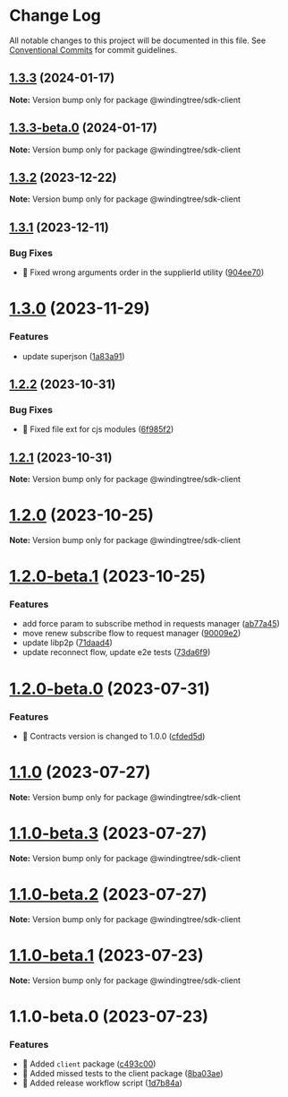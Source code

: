 # Change Log

All notable changes to this project will be documented in this file.
See [Conventional Commits](https://conventionalcommits.org) for commit guidelines.

## [1.3.3](https://github.com/windingtree/sdk/compare/@windingtree/sdk-client@1.3.3-beta.0...@windingtree/sdk-client@1.3.3) (2024-01-17)

**Note:** Version bump only for package @windingtree/sdk-client

## [1.3.3-beta.0](https://github.com/windingtree/sdk/compare/@windingtree/sdk-client@1.3.2...@windingtree/sdk-client@1.3.3-beta.0) (2024-01-17)

**Note:** Version bump only for package @windingtree/sdk-client

## [1.3.2](https://github.com/windingtree/sdk/compare/@windingtree/sdk-client@1.3.1...@windingtree/sdk-client@1.3.2) (2023-12-22)

**Note:** Version bump only for package @windingtree/sdk-client

## [1.3.1](https://github.com/windingtree/sdk/compare/@windingtree/sdk-client@1.3.0...@windingtree/sdk-client@1.3.1) (2023-12-11)

### Bug Fixes

- 🐛 Fixed wrong arguments order in the supplierId utility ([904ee70](https://github.com/windingtree/sdk/commit/904ee70f7e906b68ae01f86de7d08d956fbf7688))

# [1.3.0](https://github.com/windingtree/sdk/compare/@windingtree/sdk-client@1.2.2...@windingtree/sdk-client@1.3.0) (2023-11-29)

### Features

- update superjson ([1a83a91](https://github.com/windingtree/sdk/commit/1a83a91e8467c6cddbb15c67d08cbe30fb6d9633))

## [1.2.2](https://github.com/windingtree/sdk/compare/@windingtree/sdk-client@1.2.1...@windingtree/sdk-client@1.2.2) (2023-10-31)

### Bug Fixes

- 🐛 Fixed file ext for cjs modules ([6f985f2](https://github.com/windingtree/sdk/commit/6f985f2a6b076abdf145176d5036fe89267f2c5a))

## [1.2.1](https://github.com/windingtree/sdk/compare/@windingtree/sdk-client@1.2.0...@windingtree/sdk-client@1.2.1) (2023-10-31)

**Note:** Version bump only for package @windingtree/sdk-client

# [1.2.0](https://github.com/windingtree/sdk/compare/@windingtree/sdk-client@1.2.0-beta.1...@windingtree/sdk-client@1.2.0) (2023-10-25)

**Note:** Version bump only for package @windingtree/sdk-client

# [1.2.0-beta.1](https://github.com/windingtree/sdk/compare/@windingtree/sdk-client@1.2.0-beta.0...@windingtree/sdk-client@1.2.0-beta.1) (2023-10-25)

### Features

- add force param to subscribe method in requests manager ([ab77a45](https://github.com/windingtree/sdk/commit/ab77a45712c9dd7ce98ff4fccdea56cf1682137d))
- move renew subscribe flow to request manager ([90009e2](https://github.com/windingtree/sdk/commit/90009e2c20ef8b9a472cb3d5978b844280e928fc))
- update libp2p ([71daad4](https://github.com/windingtree/sdk/commit/71daad41838ae6b2833c76aa36b5b2071a041e92))
- update reconnect flow, update e2e tests ([73da6f9](https://github.com/windingtree/sdk/commit/73da6f97656592b03851c95f45bcb955937e2a8d))

# [1.2.0-beta.0](https://github.com/windingtree/sdk/compare/@windingtree/sdk-client@1.1.0...@windingtree/sdk-client@1.2.0-beta.0) (2023-07-31)

### Features

- 🎸 Contracts version is changed to 1.0.0 ([cfded5d](https://github.com/windingtree/sdk/commit/cfded5d7ade0058f62db2284474d169edf3dc273))

# [1.1.0](https://github.com/windingtree/sdk/compare/@windingtree/sdk-client@1.1.0-beta.3...@windingtree/sdk-client@1.1.0) (2023-07-27)

**Note:** Version bump only for package @windingtree/sdk-client

# [1.1.0-beta.3](https://github.com/windingtree/sdk/compare/@windingtree/sdk-client@1.1.0-beta.2...@windingtree/sdk-client@1.1.0-beta.3) (2023-07-27)

**Note:** Version bump only for package @windingtree/sdk-client

# [1.1.0-beta.2](https://github.com/windingtree/sdk/compare/@windingtree/sdk-client@1.1.0-beta.1...@windingtree/sdk-client@1.1.0-beta.2) (2023-07-27)

**Note:** Version bump only for package @windingtree/sdk-client

# [1.1.0-beta.1](https://github.com/windingtree/sdk/compare/@windingtree/sdk-client@1.1.0-beta.0...@windingtree/sdk-client@1.1.0-beta.1) (2023-07-23)

**Note:** Version bump only for package @windingtree/sdk-client

# 1.1.0-beta.0 (2023-07-23)

### Features

- 🎸 Added `client` package ([c493c00](https://github.com/windingtree/sdk/commit/c493c0068ebb4bdeb7c12da452113d889b988163))
- 🎸 Added missed tests to the client package ([8ba03ae](https://github.com/windingtree/sdk/commit/8ba03aefe2bb761092b21278a288cebf3d49b687))
- 🎸 Added release workflow script ([1d7b84a](https://github.com/windingtree/sdk/commit/1d7b84a3623848c449522c0bb2af2c5f114c8a0a))
